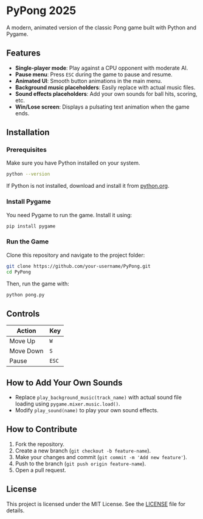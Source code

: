 # PyPong 2025

A modern, animated version of the classic Pong game built with Python and Pygame.

## Features

- **Single-player mode**: Play against a CPU opponent with moderate AI.
- **Pause menu**: Press `ESC` during the game to pause and resume.
- **Animated UI**: Smooth button animations in the main menu.
- **Background music placeholders**: Easily replace with actual music files.
- **Sound effects placeholders**: Add your own sounds for ball hits, scoring, etc.
- **Win/Lose screen**: Displays a pulsating text animation when the game ends.

## Installation

### Prerequisites
Make sure you have Python installed on your system.

```sh
python --version
```

If Python is not installed, download and install it from [python.org](https://www.python.org/).

### Install Pygame

You need Pygame to run the game. Install it using:

```sh
pip install pygame
```

### Run the Game

Clone this repository and navigate to the project folder:

```sh
git clone https://github.com/your-username/PyPong.git
cd PyPong
```

Then, run the game with:

```sh
python pong.py
```

## Controls

| Action       | Key |
|-------------|-----|
| Move Up     | `W` |
| Move Down   | `S` |
| Pause       | `ESC` |

## How to Add Your Own Sounds

- Replace `play_background_music(track_name)` with actual sound file loading using `pygame.mixer.music.load()`.
- Modify `play_sound(name)` to play your own sound effects.

## How to Contribute

1. Fork the repository.
2. Create a new branch (`git checkout -b feature-name`).
3. Make your changes and commit (`git commit -m 'Add new feature'`).
4. Push to the branch (`git push origin feature-name`).
5. Open a pull request.

## License

This project is licensed under the MIT License. See the [LICENSE](LICENSE) file for details.

